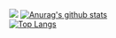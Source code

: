 ![](https://ygorvieira.com.br/img/logo-pagina.png)
[![Anurag's github stats](https://github-readme-stats.vercel.app/api?username=ygorvieira&count_private=true)](https://github.com/anuraghazra/github-readme-stats)<br/>
[![Top Langs](https://github-readme-stats.vercel.app/api/top-langs/?username=ygorvieira&count_private=true)](https://github.com/anuraghazra/github-readme-stats)